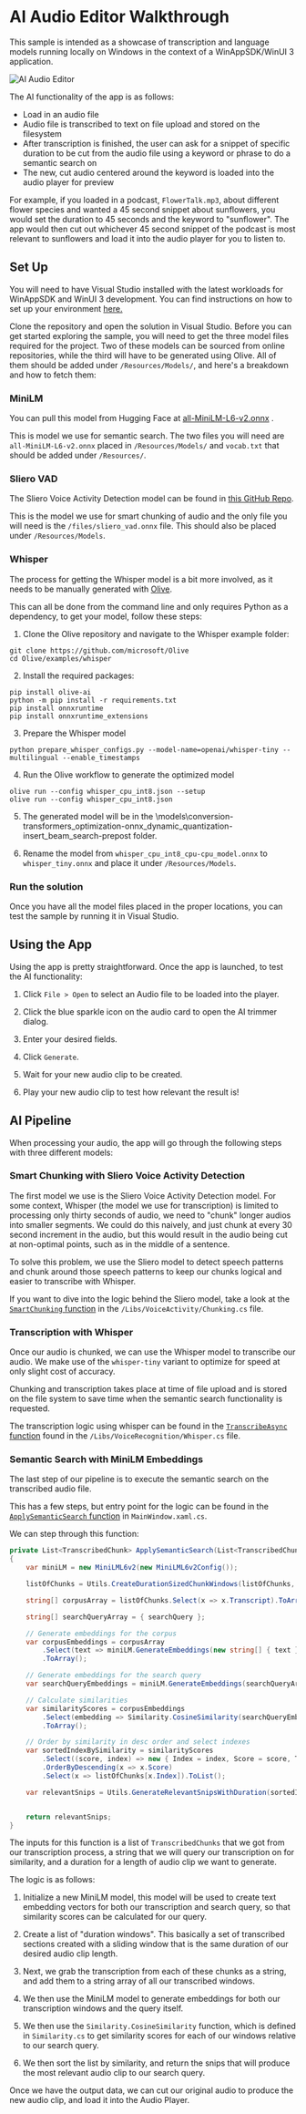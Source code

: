 # AI Audio Editor Walkthrough

This sample is intended as a showcase of transcription and language models running locally on Windows in the context of a WinAppSDK/WinUI 3 application.    

![AI Audio Editor](./images/baseApp.png)

The AI functionality of the app is as follows:
* Load in an audio file
* Audio file is transcribed to text on file upload and stored on the filesystem
* After transcription is finished, the user can ask for a snippet of specific duration to be cut from the audio file using a keyword or phrase to do a semantic search on
* The new, cut audio centered around the keyword is loaded into the audio player for preview

For example, if you loaded in a podcast, `FlowerTalk.mp3`, about different flower species and wanted a 45 second snippet about sunflowers, you would set the duration to 45 seconds and the keyword to "sunflower". The app would then cut out whichever 45 second snippet of the podcast is most relevant to sunflowers and load it into the audio player for you to listen to.

## Set Up

You will need to have Visual Studio installed with the latest workloads for WinAppSDK and WinUI 3 development. You can find instructions on how to set up your environment [here.](https://learn.microsoft.com/en-us/windows/apps/windows-app-sdk/set-up-your-development-environment?tabs=cs-vs-community%2Ccpp-vs-community%2Cvs-2022-17-1-a%2Cvs-2022-17-1-b#install-visual-studio)

Clone the repository and open the solution in Visual Studio. Before you can get started exploring the sample, you will need to get the three model files required for the project. Two of these models can be sourced from online repositories, while the third will have to be generated using Olive. All of them should be added under `/Resources/Models/`, and here's a breakdown and how to fetch them:

### MiniLM 
You can pull this model from Hugging Face at [all-MiniLM-L6-v2.onnx](https://huggingface.co/optimum/all-MiniLM-L6-v2) .

This is model we use for semantic search. The two files you will need are `all-MiniLM-L6-v2.onnx` placed in `/Resources/Models/` and `vocab.txt` that should be added under `/Resources/`.

### Sliero VAD
The Sliero Voice Activity Detection model can be found in [this GitHub Repo](https://github.com/snakers4/silero-vad/tree/master). 

This is the model we use for smart chunking of audio and the only file you will need is the `/files/sliero_vad.onnx` file. This should also be placed under `/Resources/Models`.

### Whisper
The process for getting the Whisper model is a bit more involved, as it needs to be manually generated with [Olive](https://github.com/microsoft/OLive).

This can all be done from the command line and only requires Python as a dependency, to get your model, follow these steps:

1. Clone the Olive repository and navigate to the Whisper example folder:
```
git clone https://github.com/microsoft/Olive
cd Olive/examples/whisper
```

2. Install the required packages:
```
pip install olive-ai
python -m pip install -r requirements.txt
pip install onnxruntime
pip install onnxruntime_extensions
```

3. Prepare the Whisper model
```
python prepare_whisper_configs.py --model-name=openai/whisper-tiny --multilingual --enable_timestamps 
```

4. Run the Olive workflow to generate the optimized model
```
olive run --config whisper_cpu_int8.json --setup
olive run --config whisper_cpu_int8.json
```

5. The generated model will be in the \models\conversion-transformers_optimization-onnx_dynamic_quantization-insert_beam_search-prepost folder. 

6. Rename the model from `whisper_cpu_int8_cpu-cpu_model.onnx` to `whisper_tiny.onnx` and place it under `/Resources/Models`.

### Run the solution

Once you have all the model files placed in the proper locations, you can test the sample by running it in Visual Studio.

## Using the App

Using the app is pretty straightforward. Once the app is launched, to test the AI functionality:

1. Click `File > Open` to select an Audio file to be loaded into the player.

2. Click the blue sparkle icon on the audio card to open the AI trimmer dialog.

3. Enter your desired fields.

4. Click `Generate`.

5. Wait for your new audio clip to be created.

6. Play your new audio clip to test how relevant the result is!

## AI Pipeline

When processing your audio, the app will go through the following steps with three different models:

### Smart Chunking with Sliero Voice Activity Detection

The first model we use is the Sliero Voice Activity Detection model. For some context, Whisper (the model we use for transcription) is limited to processing only thirty seconds of audio, we need to "chunk" longer audios into smaller segments. We could do this naively, and just chunk at every 30 second increment in the audio, but this would result in the audio being cut at non-optimal points, such as in the middle of a sentence.

To solve this problem, we use the Sliero model to detect speech patterns and chunk around those speech patterns to keep our chunks logical and easier to transcribe with Whisper.

If you want to dive into the logic behind the Sliero model, take a look at the [`SmartChunking` function](https://github.com/microsoft/Windows-DevRel/blob/0e3908124f67f4fcbd75f595ae9835583696ed23/Projects/AudioEditor/Libs/VoiceActivity/Chunking.cs#L41) in the `/Libs/VoiceActivity/Chunking.cs` file.


### Transcription with Whisper

Once our audio is chunked, we can use the Whisper model to transcribe our audio. We make use of the `whisper-tiny` variant to optimize for speed at only slight cost of accuracy.

Chunking and transcription takes place at time of file upload and is stored on the file system to save time when the semantic search functionality is requested.

The transcription logic using whisper can be found in the [`TranscribeAsync` function](https://github.com/microsoft/Windows-DevRel/blob/0e3908124f67f4fcbd75f595ae9835583696ed23/Projects/AudioEditor/Libs/VoiceRecognition/Whisper.cs#L210) found in the `/Libs/VoiceRecognition/Whisper.cs` file.

### Semantic Search with MiniLM Embeddings

The last step of our pipeline is to execute the semantic search on the transcribed audio file.

This has a few steps, but entry point for the logic can be found in the [`ApplySemanticSearch` function](https://github.com/microsoft/Windows-DevRel/blob/b8732a1d6e39bfa9a434e9e8d7ed70cea6fbc376/Projects/AudioEditor/MainWindow.xaml.cs#L288) in `MainWindow.xaml.cs`.

We can step through this function:

```csharp
private List<TranscribedChunk> ApplySemanticSearch(List<TranscribedChunk> listOfChunks, string searchQuery, int durationSeconds = 30)
{
    var miniLM = new MiniLML6v2(new MiniLML6v2Config());

    listOfChunks = Utils.CreateDurationSizedChunkWindows(listOfChunks, durationSeconds);

    string[] corpusArray = listOfChunks.Select(x => x.Transcript).ToArray();

    string[] searchQueryArray = { searchQuery };

    // Generate embeddings for the corpus
    var corpusEmbeddings = corpusArray
        .Select(text => miniLM.GenerateEmbeddings(new string[] { text }))
        .ToArray();

    // Generate embeddings for the search query
    var searchQueryEmbeddings = miniLM.GenerateEmbeddings(searchQueryArray); // Assuming one query

    // Calculate similarities
    var similarityScores = corpusEmbeddings
        .Select(embedding => Similarity.CosineSimilarity(searchQueryEmbeddings, embedding))
        .ToArray();

    // Order by similarity in desc order and select indexes
    var sortedIndexBySimilarity = similarityScores
        .Select((score, index) => new { Index = index, Score = score, Text = corpusArray[index] })
        .OrderByDescending(x => x.Score)
        .Select(x => listOfChunks[x.Index]).ToList();

    var relevantSnips = Utils.GenerateRelevantSnipsWithDuration(sortedIndexBySimilarity, durationSeconds);


    return relevantSnips;
}
```

The inputs for this function is a list of `TranscribedChunks` that we got from our transcription process, a string that we will query our transcription on for similarity, and a duration for a length of audio clip we want to generate.

The logic is as follows:

1. Initialize a new MiniLM model, this model will be used to create text embedding vectors for both our transcription and search query, so that similarity scores can be calculated for our query.

2. Create a list of "duration windows". This basically a set of transcribed sections created with a sliding window that is the same duration of our desired audio clip length.

3. Next, we grab the transcription from each of these chunks as a string, and add them to a string array of all our transcribed windows.

4. We then use the MiniLM model to generate embeddings for both our transcription windows and the query itself.

5. We then use the `Similarity.CosineSimilarity` function, which is defined in `Similarity.cs` to get similarity scores for each of our windows relative to our search query.

6. We then sort the list by similarity, and return the snips that will produce the most relevant audio clip to our search query.

Once we have the output data, we can cut our original audio to produce the new audio clip, and load it into the Audio Player.

